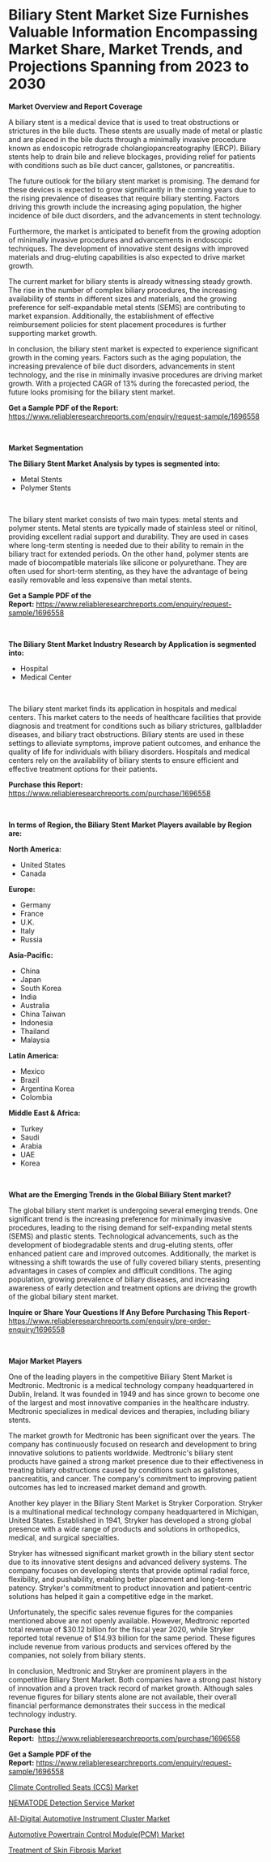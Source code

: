 <p><h1>Biliary Stent Market Size Furnishes Valuable Information Encompassing Market Share, Market Trends, and Projections Spanning from 2023 to 2030</h1></p><p><strong>Market Overview and Report Coverage</strong></p>
<p><p>A biliary stent is a medical device that is used to treat obstructions or strictures in the bile ducts. These stents are usually made of metal or plastic and are placed in the bile ducts through a minimally invasive procedure known as endoscopic retrograde cholangiopancreatography (ERCP). Biliary stents help to drain bile and relieve blockages, providing relief for patients with conditions such as bile duct cancer, gallstones, or pancreatitis.</p><p>The future outlook for the biliary stent market is promising. The demand for these devices is expected to grow significantly in the coming years due to the rising prevalence of diseases that require biliary stenting. Factors driving this growth include the increasing aging population, the higher incidence of bile duct disorders, and the advancements in stent technology.</p><p>Furthermore, the market is anticipated to benefit from the growing adoption of minimally invasive procedures and advancements in endoscopic techniques. The development of innovative stent designs with improved materials and drug-eluting capabilities is also expected to drive market growth.</p><p>The current market for biliary stents is already witnessing steady growth. The rise in the number of complex biliary procedures, the increasing availability of stents in different sizes and materials, and the growing preference for self-expandable metal stents (SEMS) are contributing to market expansion. Additionally, the establishment of effective reimbursement policies for stent placement procedures is further supporting market growth.</p><p>In conclusion, the biliary stent market is expected to experience significant growth in the coming years. Factors such as the aging population, the increasing prevalence of bile duct disorders, advancements in stent technology, and the rise in minimally invasive procedures are driving market growth. With a projected CAGR of 13% during the forecasted period, the future looks promising for the biliary stent market.</p></p>
<p><strong>Get a Sample PDF of the Report:</strong> <a href="https://www.reliableresearchreports.com/enquiry/request-sample/1696558">https://www.reliableresearchreports.com/enquiry/request-sample/1696558</a></p>
<p>&nbsp;</p>
<p><strong>Market Segmentation</strong></p>
<p><strong>The Biliary Stent Market Analysis by types is segmented into:</strong></p>
<p><ul><li>Metal Stents</li><li>Polymer Stents</li></ul></p>
<p>&nbsp;</p>
<p><p>The biliary stent market consists of two main types: metal stents and polymer stents. Metal stents are typically made of stainless steel or nitinol, providing excellent radial support and durability. They are used in cases where long-term stenting is needed due to their ability to remain in the biliary tract for extended periods. On the other hand, polymer stents are made of biocompatible materials like silicone or polyurethane. They are often used for short-term stenting, as they have the advantage of being easily removable and less expensive than metal stents.</p></p>
<p><strong>Get a Sample PDF of the Report:</strong>&nbsp;<a href="https://www.reliableresearchreports.com/enquiry/request-sample/1696558">https://www.reliableresearchreports.com/enquiry/request-sample/1696558</a></p>
<p>&nbsp;</p>
<p><strong>The Biliary Stent Market Industry Research by Application is segmented into:</strong></p>
<p><ul><li>Hospital</li><li>Medical Center</li></ul></p>
<p>&nbsp;</p>
<p><p>The biliary stent market finds its application in hospitals and medical centers. This market caters to the needs of healthcare facilities that provide diagnosis and treatment for conditions such as biliary strictures, gallbladder diseases, and biliary tract obstructions. Biliary stents are used in these settings to alleviate symptoms, improve patient outcomes, and enhance the quality of life for individuals with biliary disorders. Hospitals and medical centers rely on the availability of biliary stents to ensure efficient and effective treatment options for their patients.</p></p>
<p><strong>Purchase this Report:</strong>&nbsp; <a href="https://www.reliableresearchreports.com/purchase/1696558">https://www.reliableresearchreports.com/purchase/1696558</a></p>
<p>&nbsp;</p>
<p><strong>In terms of Region, the Biliary Stent Market Players available by Region are:</strong></p>
<p>
    <p> <strong> North America: </strong>
        <ul>
            <li>United States</li>
            <li>Canada</li>
        </ul>
        </p> 
    <p> <strong> Europe: </strong>
        <ul>
            <li>Germany</li>
            <li>France</li>
            <li>U.K.</li>
            <li>Italy</li>
            <li>Russia</li>
        </ul>
        </p> 
    <p> <strong> Asia-Pacific: </strong>
        <ul>
            <li>China</li>
            <li>Japan</li>
            <li>South Korea</li>
            <li>India</li>
            <li>Australia</li>
            <li>China Taiwan</li>
            <li>Indonesia</li>
            <li>Thailand</li>
            <li>Malaysia</li>
        </ul>
        </p> 
    <p> <strong> Latin America: </strong>
        <ul>
            <li>Mexico</li>
            <li>Brazil</li>
            <li>Argentina Korea</li>
            <li>Colombia</li>
        </ul>
        </p> 
    <p> <strong> Middle East & Africa: </strong>
        <ul>
            <li>Turkey</li>
            <li>Saudi</li>
            <li>Arabia</li>
            <li>UAE</li>
            <li>Korea</li>
        </ul>
    </p>
    </p>
<p>&nbsp;</p>
<p><strong>What are the Emerging Trends in the Global Biliary Stent market?</strong></p>
<p><p>The global biliary stent market is undergoing several emerging trends. One significant trend is the increasing preference for minimally invasive procedures, leading to the rising demand for self-expanding metal stents (SEMS) and plastic stents. Technological advancements, such as the development of biodegradable stents and drug-eluting stents, offer enhanced patient care and improved outcomes. Additionally, the market is witnessing a shift towards the use of fully covered biliary stents, presenting advantages in cases of complex and difficult conditions. The aging population, growing prevalence of biliary diseases, and increasing awareness of early detection and treatment options are driving the growth of the global biliary stent market.</p></p>
<p><strong>Inquire or Share Your Questions If Any Before Purchasing This Report</strong>- <a href="https://www.reliableresearchreports.com/enquiry/pre-order-enquiry/1696558">https://www.reliableresearchreports.com/enquiry/pre-order-enquiry/1696558</a></p>
<p>&nbsp;</p>
<p><strong>Major Market Players</strong></p>
<p><p>One of the leading players in the competitive Biliary Stent Market is Medtronic. Medtronic is a medical technology company headquartered in Dublin, Ireland. It was founded in 1949 and has since grown to become one of the largest and most innovative companies in the healthcare industry. Medtronic specializes in medical devices and therapies, including biliary stents.</p><p>The market growth for Medtronic has been significant over the years. The company has continuously focused on research and development to bring innovative solutions to patients worldwide. Medtronic's biliary stent products have gained a strong market presence due to their effectiveness in treating biliary obstructions caused by conditions such as gallstones, pancreatitis, and cancer. The company's commitment to improving patient outcomes has led to increased market demand and growth.</p><p>Another key player in the Biliary Stent Market is Stryker Corporation. Stryker is a multinational medical technology company headquartered in Michigan, United States. Established in 1941, Stryker has developed a strong global presence with a wide range of products and solutions in orthopedics, medical, and surgical specialties.</p><p>Stryker has witnessed significant market growth in the biliary stent sector due to its innovative stent designs and advanced delivery systems. The company focuses on developing stents that provide optimal radial force, flexibility, and pushability, enabling better placement and long-term patency. Stryker's commitment to product innovation and patient-centric solutions has helped it gain a competitive edge in the market.</p><p>Unfortunately, the specific sales revenue figures for the companies mentioned above are not openly available. However, Medtronic reported total revenue of $30.12 billion for the fiscal year 2020, while Stryker reported total revenue of $14.93 billion for the same period. These figures include revenue from various products and services offered by the companies, not solely from biliary stents.</p><p>In conclusion, Medtronic and Stryker are prominent players in the competitive Biliary Stent Market. Both companies have a strong past history of innovation and a proven track record of market growth. Although sales revenue figures for biliary stents alone are not available, their overall financial performance demonstrates their success in the medical technology industry.</p></p>
<p><strong>Purchase this Report:</strong>&nbsp;&nbsp;<a href="https://www.reliableresearchreports.com/purchase/1696558">https://www.reliableresearchreports.com/purchase/1696558</a></p>
<p></p>
<p><strong>Get a Sample PDF of the Report:</strong>&nbsp;<a href="https://www.reliableresearchreports.com/enquiry/request-sample/1696558">https://www.reliableresearchreports.com/enquiry/request-sample/1696558</a></p>
<p><p><a href="https://www.linkedin.com/pulse/climate-controlled-seats-ccs-market-size-share-amp-trends-tsagc/">Climate Controlled Seats (CCS) Market</a></p><p><a href="https://medium.com/@donaldmendez2018/analyzing-nematode-detection-service-market-global-industry-perspective-and-forecast-2023-to-6e540042a1ae">NEMATODE Detection Service Market</a></p><p><a href="https://www.linkedin.com/pulse/all-digital-automotive-instrument-cluster-market-challenges-ftduc/">All-Digital Automotive Instrument Cluster Market</a></p><p><a href="https://www.linkedin.com/pulse/automotive-powertrain-control-modulepcm-market-insights-mqaxc/">Automotive Powertrain Control Module(PCM) Market</a></p><p><a href="https://medium.com/@randyrose31/analyzing-treatment-of-skin-fibrosis-market-global-industry-perspective-and-forecast-2023-to-62416a65454c">Treatment of Skin Fibrosis Market</a></p></p>